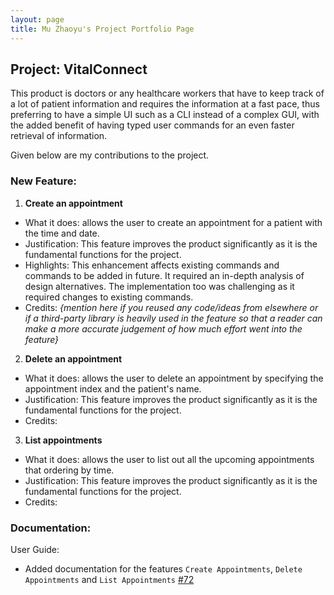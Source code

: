 ```yaml
---
layout: page
title: Mu Zhaoyu's Project Portfolio Page
---
```


## Project: VitalConnect

This product is doctors or any healthcare workers that have to keep track of a lot 
of patient information and requires the information at a fast pace, 
thus preferring to have a simple UI such as a CLI instead of a complex GUI, 
with the added benefit of having typed user commands for an even faster retrieval of information.

Given below are my contributions to the project.

### **New Feature**: 

1. __Create an appointment__

* What it does: allows the user to create an appointment for a patient with the time and date.
* Justification: This feature improves the product significantly as it is the fundamental functions for the project.
* Highlights: This enhancement affects existing commands and commands to be added in future. It required an in-depth analysis of design alternatives. The implementation too was challenging as it required changes to existing commands.
* Credits: *{mention here if you reused any code/ideas from elsewhere or if a third-party library is heavily used in the feature so that a reader can make a more accurate judgement of how much effort went into the feature}*

2. __Delete an appointment__

* What it does: allows the user to delete an appointment by specifying the appointment index and the patient's name.
* Justification: This feature improves the product significantly as it is the fundamental functions for the project.
* Credits:


3. __List appointments__

* What it does: allows the user to list out all the upcoming appointments that ordering by time.
* Justification: This feature improves the product significantly as it is the fundamental functions for the project.
* Credits:

### **Documentation**:
User Guide:

* Added documentation for the features `Create Appointments`, `Delete Appointments` and `List Appointments` [\#72]()


